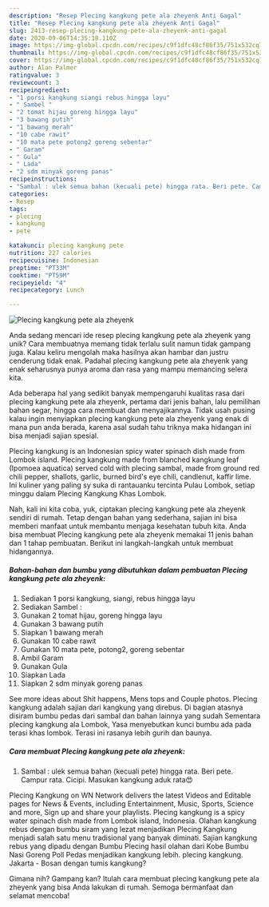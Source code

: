 ```yaml
---
description: "Resep Plecing kangkung pete ala zheyenk Anti Gagal"
title: "Resep Plecing kangkung pete ala zheyenk Anti Gagal"
slug: 2413-resep-plecing-kangkung-pete-ala-zheyenk-anti-gagal
date: 2020-09-06T14:35:18.110Z
image: https://img-global.cpcdn.com/recipes/c9f1dfc48cf86f35/751x532cq70/plecing-kangkung-pete-ala-zheyenk-foto-resep-utama.jpg
thumbnail: https://img-global.cpcdn.com/recipes/c9f1dfc48cf86f35/751x532cq70/plecing-kangkung-pete-ala-zheyenk-foto-resep-utama.jpg
cover: https://img-global.cpcdn.com/recipes/c9f1dfc48cf86f35/751x532cq70/plecing-kangkung-pete-ala-zheyenk-foto-resep-utama.jpg
author: Alan Palmer
ratingvalue: 3
reviewcount: 3
recipeingredient:
- "1 porsi kangkung siangi rebus hingga layu"
- " Sambel "
- "2 tomat hijau goreng hingga layu"
- "3 bawang putih"
- "1 bawang merah"
- "10 cabe rawit"
- "10 mata pete potong2 goreng sebentar"
- " Garam"
- " Gula"
- " Lada"
- "2 sdm minyak goreng panas"
recipeinstructions:
- "Sambal : ulek semua bahan (kecuali pete) hingga rata. Beri pete. Campur rata. Cicipi. Masukan kangkung aduk rata😍"
categories:
- Resep
tags:
- plecing
- kangkung
- pete

katakunci: plecing kangkung pete 
nutrition: 227 calories
recipecuisine: Indonesian
preptime: "PT33M"
cooktime: "PT59M"
recipeyield: "4"
recipecategory: Lunch

---
```



![Plecing kangkung pete ala zheyenk](https://img-global.cpcdn.com/recipes/c9f1dfc48cf86f35/751x532cq70/plecing-kangkung-pete-ala-zheyenk-foto-resep-utama.jpg)

Anda sedang mencari ide resep plecing kangkung pete ala zheyenk yang unik? Cara membuatnya memang tidak terlalu sulit namun tidak gampang juga. Kalau keliru mengolah maka hasilnya akan hambar dan justru cenderung tidak enak. Padahal plecing kangkung pete ala zheyenk yang enak seharusnya punya aroma dan rasa yang mampu memancing selera kita.

Ada beberapa hal yang sedikit banyak mempengaruhi kualitas rasa dari plecing kangkung pete ala zheyenk, pertama dari jenis bahan, lalu pemilihan bahan segar, hingga cara membuat dan menyajikannya. Tidak usah pusing kalau ingin menyiapkan plecing kangkung pete ala zheyenk yang enak di mana pun anda berada, karena asal sudah tahu triknya maka hidangan ini bisa menjadi sajian spesial.

Plecing kangkung is an Indonesian spicy water spinach dish made from Lombok island. Plecing kangkung made from blanched kangkung leaf (Ipomoea aquatica) served cold with plecing sambal, made from ground red chili pepper, shallots, garlic, burned bird&#39;s eye chili, candlenut, kaffir lime. Ini kuliner yang paling sy suka di rantauanku tercinta Pulau Lombok, setiap minggu dalam Plecing Kangkung Khas Lombok.


Nah, kali ini kita coba, yuk, ciptakan plecing kangkung pete ala zheyenk sendiri di rumah. Tetap dengan bahan yang sederhana, sajian ini bisa memberi manfaat untuk membantu menjaga kesehatan tubuh kita. Anda bisa membuat Plecing kangkung pete ala zheyenk memakai 11 jenis bahan dan 1 tahap pembuatan. Berikut ini langkah-langkah untuk membuat hidangannya.

<!--inarticleads1-->

##### Bahan-bahan dan bumbu yang dibutuhkan dalam pembuatan Plecing kangkung pete ala zheyenk:

1. Sediakan 1 porsi kangkung, siangi, rebus hingga layu
1. Sediakan  Sambel :
1. Gunakan 2 tomat hijau, goreng hingga layu
1. Gunakan 3 bawang putih
1. Siapkan 1 bawang merah
1. Gunakan 10 cabe rawit
1. Gunakan 10 mata pete, potong2, goreng sebentar
1. Ambil  Garam
1. Gunakan  Gula
1. Siapkan  Lada
1. Siapkan 2 sdm minyak goreng panas


See more ideas about Shit happens, Mens tops and Couple photos. Plecing kangkung adalah sajian dari kangkung yang direbus. Di bagian atasnya disiram bumbu pedas dari sambal dan bahan lainnya yang sudah Sementara plecing kangkung ala Lombok, Yasa menyebutkan kunci bumbu ada pada terasi khas lombok. Terasi ini rasanya lebih gurih dan baunya. 

<!--inarticleads2-->

##### Cara membuat Plecing kangkung pete ala zheyenk:

1. Sambal : ulek semua bahan (kecuali pete) hingga rata. Beri pete. Campur rata. Cicipi. Masukan kangkung aduk rata😍


Plecing Kangkung on WN Network delivers the latest Videos and Editable pages for News &amp; Events, including Entertainment, Music, Sports, Science and more, Sign up and share your playlists. Plecing kangkung is a spicy water spinach dish made from Lombok island, Indonesia. Olahan kangkung rebus dengan bumbu siram yang lezat menjadikan Plecing Kangkung menjadi salah satu menu tradisional yang banyak diminati. Sajian kangkung rebus yang dipadu dengan Bumbu Plecing hasil olahan dari Kobe Bumbu Nasi Goreng Poll Pedas menjadikan kangkung lebih. plecing kangkung. Jakarta - Bosan dengan tumis kangkung? 

Gimana nih? Gampang kan? Itulah cara membuat plecing kangkung pete ala zheyenk yang bisa Anda lakukan di rumah. Semoga bermanfaat dan selamat mencoba!
